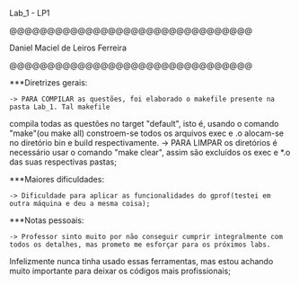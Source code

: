 Lab_1 - LP1

@@@@@@@@@@@@@@@@@@@@@@@@@@@@@@@@

Daniel Maciel de Leiros Ferreira

@@@@@@@@@@@@@@@@@@@@@@@@@@@@@@@@


***Diretrizes gerais:

	-> PARA COMPILAR as questões, foi elaborado o makefile presente na pasta Lab_1. Tal makefile
compila todas as questões no target "default", isto é, usando o comando "make"(ou make all) constroem-se 
todos os arquivos exec e .o  alocam-se no diretório bin e build respectivamente. 
	-> PARA LIMPAR os diretórios é necessário usar o comando "make clear", assim são excluídos os exec e *.o das suas respectivas pastas;

***Maiores dificuldades:

	-> Dificuldade para aplicar as funcionalidades do gprof(testei em outra máquina e deu a mesma coisa);

***Notas pessoais:

	-> Professor sinto muito por não conseguir cumprir integralmente com todos os detalhes, mas prometo me esforçar para os próximos labs.
Infelizmente nunca tinha usado essas ferramentas, mas estou achando muito importante para deixar os códigos mais profissionais; 

